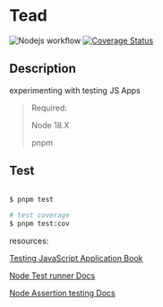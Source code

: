 # Tead
![Nodejs workflow](https://github.com/aradwann/test/actions/workflows/node.js.yml/badge.svg)
[![Coverage Status](https://coveralls.io/repos/github/aradwann/test/badge.svg?branch=main)](https://coveralls.io/github/aradwann/test?branch=main)

## Description
experimenting with testing JS Apps

> Required:
>  
> Node 18.X
> 
> pnpm
> 


## Test

```bash

$ pnpm test

# test coverage
$ pnpm test:cov
```

resources: 

[Testing JavaScript Application Book](https://www.manning.com/books/testing-javascript-applications)

[Node Test runner Docs](https://nodejs.org/docs/latest-v18.x/api/test.html)

[Node Assertion testing Docs](https://nodejs.org/docs/latest-v18.x/api/assert.html)

